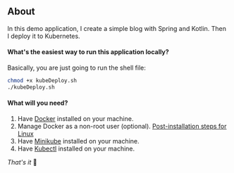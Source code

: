 ## About
In this demo application, I create a simple blog with Spring and Kotlin. Then I deploy it to Kubernetes.

#### What's the easiest way to run this application locally?
Basically, you are just going to run the shell file:

```bash
chmod +x kubeDeploy.sh
./kubeDeploy.sh
```

#### What will you need?
1. Have [Docker](https://docs.docker.com/engine/install/ubuntu/) installed on your machine.
2. Manage Docker as a non-root user (optional). [Post-installation steps for Linux](https://docs.docker.com/engine/install/linux-postinstall/)
3. Have [Minikube](https://minikube.sigs.k8s.io/docs/start/) installed on your machine.
4. Have [Kubectl](https://kubernetes.io/docs/tasks/tools/) installed on your machine.

*That's it* 🥳
